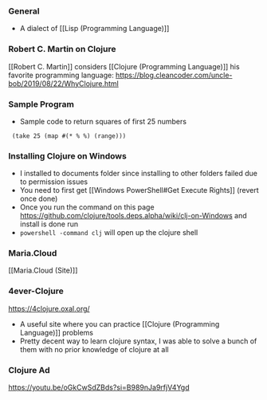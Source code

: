 ### General
- A dialect of [[Lisp (Programming Language)]]
### Robert C. Martin on Clojure
[[Robert C. Martin]] considers [[Clojure (Programming Language)]] his favorite programming language: https://blog.cleancoder.com/uncle-bob/2019/08/22/WhyClojure.html

### Sample Program
- Sample code to return squares of first 25 numbers
```
 (take 25 (map #(* % %) (range)))
```

### Installing Clojure on Windows
- I installed to documents folder since installing to other folders failed due to permission issues
- You need to first get [[Windows PowerShell#Get Execute Rights]] (revert once done)
- Once you run the command on this page https://github.com/clojure/tools.deps.alpha/wiki/clj-on-Windows and install is done run
- `powershell -command clj` will open up the clojure shell


### Maria.Cloud
[[Maria.Cloud (Site)]]



### 4ever-Clojure
https://4clojure.oxal.org/
- A useful site where you can practice [[Clojure (Programming Language)]] problems
- Pretty decent way to learn clojure syntax, I was able to solve a bunch of them with no prior knowledge of clojure at all


### Clojure Ad
https://youtu.be/oGkCwSdZBds?si=B989nJa9rfjV4Ygd